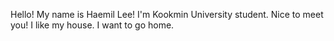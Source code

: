 Hello! My name is Haemil Lee!
I'm Kookmin University student. 
Nice to meet you!
I like my house.
I want to go home.
